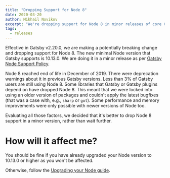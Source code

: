 ```yaml
---
title: "Dropping Support for Node 8"
date: 2020-03-20
author: Mikhail Novikov
excerpt: "We're dropping support for Node 8 in minor releases of core Gatsby packages."
tags:
  - releases
---
```


Effective in Gatsby v2.20.0, we are making a potentially breaking change and dropping support for Node 8. The new minimal Node version that Gatsby supports is 10.13.0. We are doing it in a minor release as per [Gatsby Node Support Policy](/docs/upgrading-node-js/#gatsbys-nodejs-support-policy).

Node 8 reached end of life in December of 2019. There were deprecation warnings about it in previous Gatsby versions. Less than 3% of Gatsby users are still using Node 8. Some libraries that Gatsby or Gatsby plugins depend on have dropped Node 8. This meant that we were locked into using an older version of packages and couldn't apply the latest bugfixes (that was a case with, e.g., `sharp` or `got`). Some performance and memory improvements were only possible with newer versions of Node too.

Evaluating all those factors, we decided that it's better to drop Node 8 support in a minor version, rather than wait further.

# How will it affect me?

You should be fine if you have already upgraded your Node version to 10.13.0 or higher as you won't be affected.

Otherwise, follow the [Upgrading your Node guide](/docs/upgrading-node-js).
